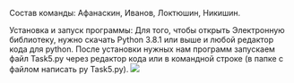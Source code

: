 Состав команды: Афанаскин, Иванов, Локтюшин, Никишин.

Установка и запуск программы: Для того, чтобы открыть Электронную библиотеку, нужно скачать Python 3.8.1 или выше и любой редактор кода для python. 
После установки нужных нам программ запускаем файл Task5.py через редактор кода или в командной строке (в папке с файлом написать py Task5.py).
![](https://i.imgur.com/10nD1ow.png)
